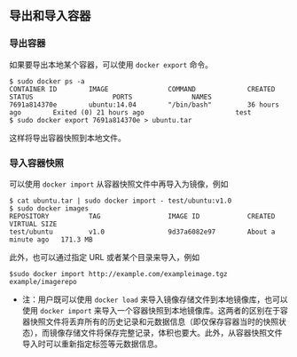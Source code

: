 ## 导出和导入容器

### 导出容器
如果要导出本地某个容器，可以使用 `docker export` 命令。
```
$ sudo docker ps -a
CONTAINER ID        IMAGE               COMMAND             CREATED             STATUS                    PORTS               NAMES
7691a814370e        ubuntu:14.04        "/bin/bash"         36 hours ago        Exited (0) 21 hours ago                       test
$ sudo docker export 7691a814370e > ubuntu.tar
```
这样将导出容器快照到本地文件。

### 导入容器快照
可以使用 `docker import` 从容器快照文件中再导入为镜像，例如
```
$ cat ubuntu.tar | sudo docker import - test/ubuntu:v1.0
$ sudo docker images
REPOSITORY          TAG                 IMAGE ID            CREATED              VIRTUAL SIZE
test/ubuntu         v1.0                9d37a6082e97        About a minute ago   171.3 MB
```
此外，也可以通过指定 URL 或者某个目录来导入，例如
```
$sudo docker import http://example.com/exampleimage.tgz example/imagerepo
```

* 注：用户既可以使用 `docker load` 来导入镜像存储文件到本地镜像库，也可以使用 `docker import` 来导入一个容器快照到本地镜像库。这两者的区别在于容器快照文件将丢弃所有的历史记录和元数据信息（即仅保存容器当时的快照状态），而镜像存储文件将保存完整记录，体积也要大。此外，从容器快照文件导入时可以重新指定标签等元数据信息。


